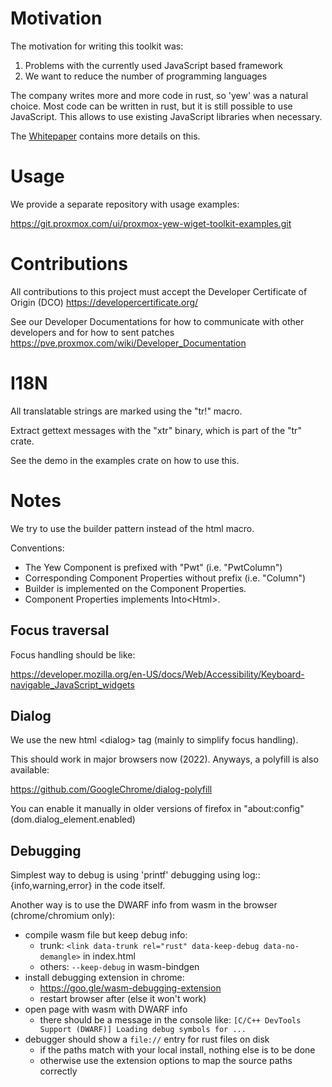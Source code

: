 # Motivation

The motivation for writing this toolkit was:

1. Problems with the currently used JavaScript based framework
2. We want to reduce the number of programming languages

The company writes more and more code in rust, so 'yew' was a natural
choice. Most code can be written in rust, but it is still possible to
use JavaScript. This allows to use existing JavaScript libraries when
necessary.

The [Whitepaper](Whitepaper.md) contains more details on this.

# Usage

We provide a separate repository with usage examples:

https://git.proxmox.com/ui/proxmox-yew-wiget-toolkit-examples.git


# Contributions

All contributions to this project must accept the Developer Certificate of Origin (DCO) https://developercertificate.org/

See our Developer Documentations for how to communicate with other developers and for how
to sent patches https://pve.proxmox.com/wiki/Developer_Documentation


# I18N

All translatable strings are marked using the "tr!" macro.

Extract gettext messages with the "xtr" binary, which is part of the
"tr" crate.

See the demo in the examples crate on how to use this.


# Notes

We try to use the builder pattern instead of the html macro.

Conventions:

- The Yew Component is prefixed with "Pwt" (i.e. "PwtColumn")
- Corresponding Component Properties without prefix (i.e. "Column")
- Builder is implemented on the Component Properties.
- Component Properties implements Into&lt;Html&gt;.


## Focus traversal

Focus handling should be like:

https://developer.mozilla.org/en-US/docs/Web/Accessibility/Keyboard-navigable_JavaScript_widgets


## Dialog

We use the new html &lt;dialog&gt; tag (mainly to simplify focus handling).

This should work in major browsers now (2022). Anyways, a polyfill is also available:

https://github.com/GoogleChrome/dialog-polyfill

You can enable it manually in older versions of firefox in "about:config" (dom.dialog_element.enabled)


## Debugging

Simplest way to debug is using 'printf' debugging using log::{info,warning,error} in the code itself.

Another way is to use the DWARF info from wasm in the browser (chrome/chromium only):

* compile wasm file but keep debug info:
    * trunk: `<link data-trunk rel="rust" data-keep-debug data-no-demangle>` in index.html
    * others: `--keep-debug` in wasm-bindgen
* install debugging extension in chrome:
    * https://goo.gle/wasm-debugging-extension
    * restart browser after (else it won't work)
* open page with wasm with DWARF info
    * there should be a message in the console like: `[C/C++ DevTools Support (DWARF)] Loading debug symbols for ...`
* debugger should show a `file://` entry for rust files on disk
    * if the paths match with your local install, nothing else is to be done
    * otherwise use the extension options to map the source paths correctly
